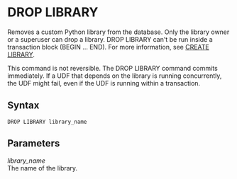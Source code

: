# DROP LIBRARY<a name="r_DROP_LIBRARY"></a>

Removes a custom Python library from the database\. Only the library owner or a superuser can drop a library\. DROP LIBRARY can't be run inside a transaction block \(BEGIN … END\)\. For more information, see [CREATE LIBRARY](r_CREATE_LIBRARY.md)\.

This command is not reversible\. The DROP LIBRARY command commits immediately\. If a UDF that depends on the library is running concurrently, the UDF might fail, even if the UDF is running within a transaction\.

## Syntax<a name="r_DROP_LIBRARY-synopsis"></a>

```
DROP LIBRARY library_name
```

## Parameters<a name="r_DROP_LIBRARY-parameters"></a>

 *library\_name*   
The name of the library\.